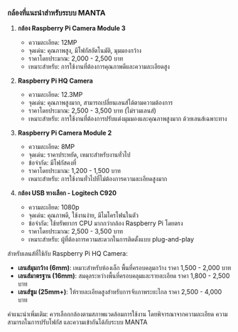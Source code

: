 ### กล้องที่แนะนำสำหรับระบบ MANTA

1. **กล้อง Raspberry Pi Camera Module 3**

   - ความละเอียด: 12MP
   - จุดเด่น: คุณภาพสูง, มีโฟกัสอัตโนมัติ, มุมมองกว้าง
   - ราคาโดยประมาณ: 2,000 - 2,500 บาท
   - เหมาะสำหรับ: การใช้งานที่ต้องการคุณภาพดีและความละเอียดสูง

2. **Raspberry Pi HQ Camera**

   - ความละเอียด: 12.3MP
   - จุดเด่น: คุณภาพสูงมาก, สามารถเปลี่ยนเลนส์ได้ตามความต้องการ
   - ราคาโดยประมาณ: 2,500 - 3,500 บาท (ไม่รวมเลนส์)
   - เหมาะสำหรับ: การใช้งานที่ต้องการปรับแต่งมุมมองและคุณภาพสูงมาก ด้วยเลนส์เฉพาะทาง

3. **Raspberry Pi Camera Module 2**

   - ความละเอียด: 8MP
   - จุดเด่น: ราคาประหยัด, เหมาะสำหรับงานทั่วไป
   - ข้อจำกัด: มีโฟกัสคงที่
   - ราคาโดยประมาณ: 1,200 - 1,500 บาท
   - เหมาะสำหรับ: การใช้งานทั่วไปที่ไม่ต้องการความละเอียดสูงมาก

4. **กล้อง USB ทางเลือก - Logitech C920**
   - ความละเอียด: 1080p
   - จุดเด่น: คุณภาพดี, ใช้งานง่าย, มีไมโครโฟนในตัว
   - ข้อจำกัด: ใช้ทรัพยากร CPU มากกว่ากล้อง Raspberry Pi โดยตรง
   - ราคาโดยประมาณ: 2,500 - 3,500 บาท
   - เหมาะสำหรับ: ผู้ที่ต้องการความสะดวกในการติดตั้งแบบ plug-and-play

สำหรับเลนส์ที่ใช้กับ Raspberry Pi HQ Camera:

- **เลนส์มุมกว้าง (6mm)**: เหมาะสำหรับห้องเล็ก พื้นที่ครอบคลุมกว้าง ราคา 1,500 - 2,000 บาท
- **เลนส์มาตรฐาน (16mm)**: สมดุลระหว่างพื้นที่ครอบคลุมและรายละเอียด ราคา 1,800 - 2,500 บาท
- **เลนส์ซูม (25mm+)**: ให้รายละเอียดสูงสำหรับการจับภาพระยะไกล ราคา 2,500 - 4,000 บาท

คำแนะนำเพิ่มเติม: ควรเลือกกล้องตามสภาพแวดล้อมการใช้งาน โดยพิจารณาจากความละเอียด ความสามารถในการปรับโฟกัส และความเข้ากันได้กับระบบ MANTA
